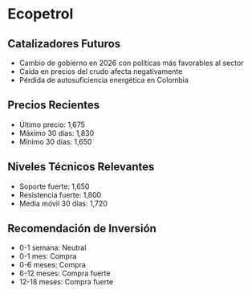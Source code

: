 # Ecopetrol

## Catalizadores Futuros

- Cambio de gobierno en 2026 con políticas más favorables al sector
- Caída en precios del crudo afecta negativamente
- Pérdida de autosuficiencia energética en Colombia

## Precios Recientes

- Último precio: 1,675
- Máximo 30 días: 1,830
- Mínimo 30 días: 1,650

## Niveles Técnicos Relevantes

- Soporte fuerte: 1,650
- Resistencia fuerte: 1,800
- Media móvil 30 días: 1,720

## Recomendación de Inversión

- 0-1 semana: Neutral
- 0-1 mes: Compra
- 0-6 meses: Compra
- 6-12 meses: Compra fuerte
- 12-18 meses: Compra fuerte

